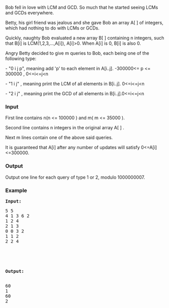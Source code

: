<p>Bob fell in love with LCM and GCD. So much that he started seeing LCMs and GCDs everywhere.</p>
<p>Betty, his girl friend was jealous and she gave Bob an array A[ ] of integers, which had nothing to do with LCMs or GCDs.</p>
<p>Quickly, naughty Bob evaluated a new array B[ ] containing n integers, such that B[i] is LCM(1,2,3,...,A[i]), A[i]&gt;0. When A[i] is 0, B[i] is also 0.</p>
<p>Angry Betty decided to give m queries to Bob, each being one of the following type:</p>
<p>-   "0 i j p", meaning add 'p' to each element in A[i..j]. -300000&lt;= p &lt;= 300000 , 0&lt;=i&lt;=j&lt;n</p>
<p>-   "1 i j"    , meaning print the LCM of all elements in B[i..j]. 0&lt;=i&lt;=j&lt;n</p>
<p>-   "2 i j"    , meaning print the GCD of all elements in B[i..j].0&lt;=i&lt;=j&lt;n</p>
<h3>Input</h3>
<p>First line contains n(n &lt;= 100000 ) and m( m &lt;= 35000 ).</p>
<p>Second line contains n integers in the original array A[ ] .</p>
<p>Next m lines contain one of the above said queries.</p>
<p>It is guaranteed that A[i] after any number of updates will satisfy 0&lt;=A[i]&lt;=300000.</p>
<h3>Output</h3>
<p>Output one line for each query of type 1 or 2, modulo 1000000007.</p>
<h3>Example</h3>
<pre><strong>Input:</strong><pre>5 5<br>4 1 3 6 2<br>1 2 4<br>2 1 3<br>0 0 3 2<br>1 1 2<br>2 2 4<br><br></pre>
<br><br><strong>Output:</strong><br>
<pre>60<br>1<br>60<br>2<br><br></pre>
<br></pre>